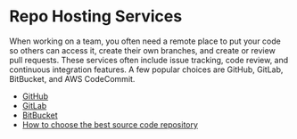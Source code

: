 # Repo Hosting Services

When working on a team, you often need a remote place to put your code so others can access it, create their own branches, and create or review pull requests. These services often include issue tracking, code review, and continuous integration features. A few popular choices are GitHub, GitLab, BitBucket, and AWS CodeCommit.

- [GitHub](https://github.com/features/)
- [GitLab](https://about.gitlab.com/)
- [BitBucket](https://bitbucket.org/product/guides/getting-started/overview)
- [How to choose the best source code repository](https://bitbucket.org/product/code-repository)
